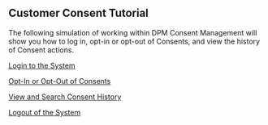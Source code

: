 ## Customer Consent Tutorial

The following simulation of working within DPM Consent Management will show you how to log in, opt-in or opt-out of Consents, and view the history of Consent actions.

[Login to the System](/articles/demo_project/DPM_Demo_Project/08_Consent/05_02_Customer_Login.md)

[Opt-In or Opt-Out of Consents](/articles/demo_project/DPM_Demo_Project/08_Consent/05_03_Customer_OptIn_or_OptOut.md)

[View and Search Consent History](/articles/demo_project/DPM_Demo_Project/08_Consent/05_04_Customer_View_Consent_History.md)

[Logout of the System](/articles/demo_project/DPM_Demo_Project/08_Consent/05_05_Customer_Logout.md)
